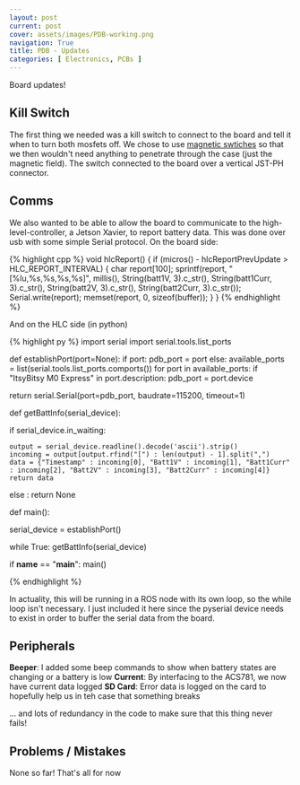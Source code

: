 ```yaml
---
layout: post
current: post
cover: assets/images/PDB-working.png
navigation: True
title: PDB - Updates
categories: [ Electronics, PCBs ]
---
```


Board updates!

## Kill Switch

The first thing we needed was a kill switch to connect to the board and tell it when to turn both mosfets off. We chose to use [magnetic swtiches](https://www.amazon.com/Magnetic-Switch-Normally-Security-Contact/dp/B086GYJLML/ref=sr_1_3?keywords=magnetic%2Bswitch&qid=1686964238&sr=8-3&th=1) so that we then wouldn't need anything to penetrate through the case (just the magnetic field). The switch connected to the board over a vertical JST-PH connector. 

## Comms

We also wanted to be able to allow the board to communicate to the high-level-controller, a Jetson Xavier, to report battery data. This was done over usb with some simple Serial protocol. On the board side:

{% highlight cpp %}
void hlcReport() {
  if (micros() - hlcReportPrevUpdate > HLC_REPORT_INTERVAL) {
    char report[100];
    sprintf(report, "[%lu,%s,%s,%s,%s]", millis(), String(batt1V, 3).c_str(), String(batt1Curr, 3).c_str(), String(batt2V, 3).c_str(), String(batt2Curr, 3).c_str()); 
    Serial.write(report);
    memset(report, 0, sizeof(buffer));
  }
}
{% endhighlight %}

And on the HLC side (in python)


{% highlight py %}
import serial
import serial.tools.list_ports

def establishPort(port=None):
  if port:
    pdb_port = port
  else:
    available_ports = list(serial.tools.list_ports.comports())
    for port in available_ports:
      if "ItsyBitsy M0 Express" in port.description:
        pdb_port = port.device
  
  return serial.Serial(port=pdb_port, baudrate=115200, timeout=1)


def getBattInfo(serial_device):

  if serial_device.in_waiting:
  
    output = serial_device.readline().decode('ascii').strip()
    incoming = output[output.rfind("[") : len(output) - 1].split(",")
    data = {"Timestamp" : incoming[0], "Batt1V" : incoming[1], "Batt1Curr" : incoming[2], "Batt2V" : incoming[3], "Batt2Curr" : incoming[4]}
    return data
  else :
    return None


def main():

  serial_device = establishPort()

  while True: 
    getBattInfo(serial_device)


if __name__ == "__main__":
  main()

{% endhighlight %}

In actuality, this will be running in a ROS node with its own loop, so the while loop isn't necessary. I just included it here since the pyserial device needs to exist in order to buffer the serial data from the board. 

## Peripherals

__Beeper__: I added some beep commands to show when battery states are changing or a battery is low
__Current__: By interfacing to the ACS781, we now have current data logged
__SD Card__: Error data is logged on the card to hopefully help us in teh case that something breaks

... and lots of redundancy in the code to make sure that this thing never fails!

<!-- You can see the full project [here](https://github.com/InspirationRobotics/PowerDist). -->

## Problems / Mistakes

None so far! That's all for now